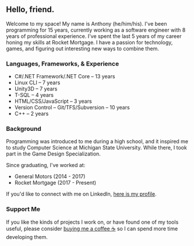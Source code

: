 ## Hello, friend.

Welcome to my space! My name is Anthony (he/him/his). I've been programming for 15 years, currently working as a software engineer with 8 years of professional experience. I've spent the last 5 years of my career honing my skills at Rocket Mortgage. I have a passion for technology, games, and figuring out interesting new ways to combine them.

### Languages, Frameworks, & Experience
*	C#/.NET Framework/.NET Core – 13 years
*	Linux CLI – 7 years
*	Unity3D – 7 years
*	T-SQL – 4 years
*	HTML/CSS/JavaScript – 3 years
*	Version Control – Git/TFS/Subversion – 10 years
*	C++ – 2 years

### Background
Programming was introduced to me during a high school, and it inspired me to study Computer Science at Michigan State University. While there, I took part in the Game Design Specialization.

Since graduating, I've worked at:
* General Motors (2014 - 2017)
* Rocket Mortgage (2017 - Present)

If you'd like to connect with me on LinkedIn, [here is my profile](https://www.linkedin.com/in/anthony-kazyaka-3126657a/).

### Support Me
If you like the kinds of projects I work on, or have found one of my tools useful, please consider [buying me a coffee ☕](https://www.buymeacoffee.com/anthonykazyaka) so I can spend more time developing them.
<!--
**AnthonyKazyaka/AnthonyKazyaka** is a ✨ _special_ ✨ repository because its `README.md` (this file) appears on your GitHub profile.

Here are some ideas to get you started:

- 🔭 I’m currently working on ...
- 🌱 I’m currently learning ...
- 👯 I’m looking to collaborate on ...
- 🤔 I’m looking for help with ...
- 💬 Ask me about ...
- 📫 How to reach me: ...
- 😄 Pronouns: ...
- ⚡ Fun fact: ...
-->
